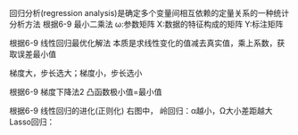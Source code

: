 回归分析(regression analysis)是确定多个变量间相互依赖的定量关系的一种统计分析方法
根据6-9 最小二乘法
ω:参数矩阵
X:数据的特征构成的矩阵
Y:标注矩阵

根据6-9 线性回归最优化解法
本质是求线性变化的值减去真实值，乘上系数，获取误差最小值

梯度大，步长选大；梯度小，步长选小

根据6-9 梯度下降法2
凸函数极小值=最小值

根据6-9 线性回归的进化(正则化)
右图中，
岭回归：α越小，Ω大小差距越大
Lasso回归：
